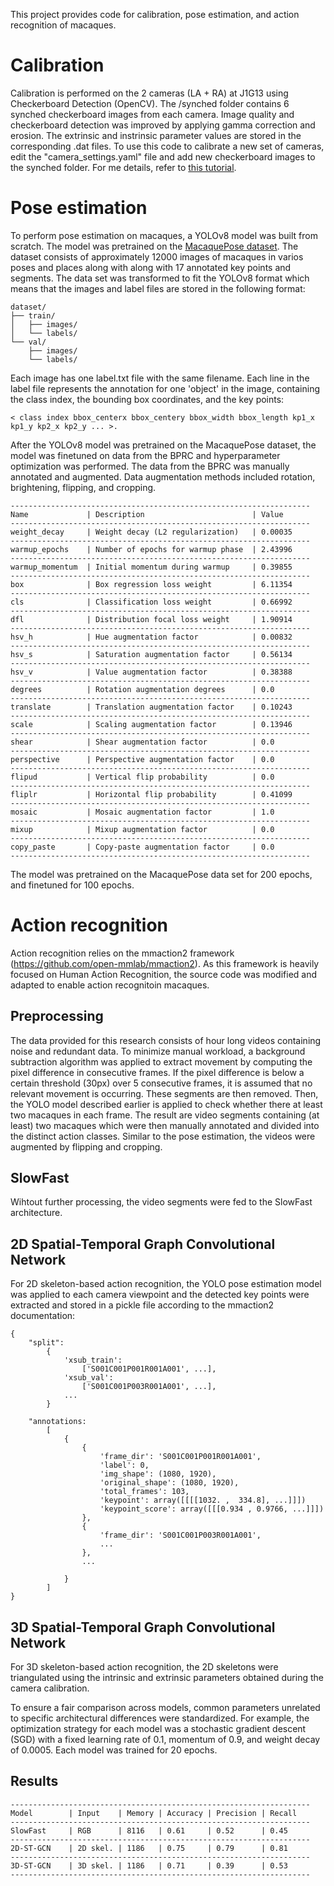 This project provides code for calibration, pose estimation, and action recognition of macaques. 

# Calibration 

Calibration is performed on the 2 cameras (LA + RA) at J1G13 using Checkerboard Detection (OpenCV). The /synched folder contains 6 synched checkerboard images from each camera. Image quality and checkerboard detection
was improved by applying gamma correction and erosion. The extrinsic and instrinsic parameter values are stored in the corresponding .dat files. 
To use this code to calibrate a new set of cameras, edit the "camera_settings.yaml" file and add new checkerboard images to the synched folder. 
For me details, refer to [this tutorial](https://temugeb.github.io/opencv/python/2021/02/02/stereo-camera-calibration-and-triangulation.html). 

# Pose estimation 
To perform pose estimation on macaques, a YOLOv8 model was built from scratch. The model was pretrained on the [MacaquePose dataset](http://www.pri.kyoto-u.ac.jp/datasets/macaquepose/). The dataset consists of approximately 12000 images of macaques in varios poses and places along with
along with 17 annotated key points and segments. The data set was transformed to fit the YOLOv8 format which means that the images and label files are stored in the following format: 
```
dataset/
├── train/
│   ├── images/
│   └── labels/
└── val/
    ├── images/
    └── labels/
```

Each image has one label.txt file with the same filename. Each line in the label file represents the annotation for one 'object' in the image, containing the class index, the bounding box coordinates, and the key points: 
```
< class index bbox_centerx bbox_centery bbox_width bbox_length kp1_x kp1_y kp2_x kp2_y ... >. 
```
After the YOLOv8 model was pretrained on the MacaquePose dataset, the model was finetuned on data from the BPRC and hyperparameter optimization was performed. The data from the BPRC was manually annotated and augmented. 
Data augmentation methods included rotation, brightening, flipping, and cropping. 
```
-------------------------------------------------------------------
Name             | Description                        | Value      
-------------------------------------------------------------------
weight_decay     | Weight decay (L2 regularization)   | 0.00035    
-------------------------------------------------------------------
warmup_epochs    | Number of epochs for warmup phase  | 2.43996    
-------------------------------------------------------------------
warmup_momentum  | Initial momentum during warmup     | 0.39855    
-------------------------------------------------------------------
box              | Box regression loss weight         | 6.11354    
-------------------------------------------------------------------
cls              | Classification loss weight         | 0.66992    
-------------------------------------------------------------------
dfl              | Distribution focal loss weight     | 1.90914    
-------------------------------------------------------------------
hsv_h            | Hue augmentation factor            | 0.00832    
-------------------------------------------------------------------
hsv_s            | Saturation augmentation factor     | 0.56134    
-------------------------------------------------------------------
hsv_v            | Value augmentation factor          | 0.38388    
-------------------------------------------------------------------
degrees          | Rotation augmentation degrees      | 0.0        
-------------------------------------------------------------------
translate        | Translation augmentation factor    | 0.10243    
-------------------------------------------------------------------
scale            | Scaling augmentation factor        | 0.13946    
-------------------------------------------------------------------
shear            | Shear augmentation factor          | 0.0        
-------------------------------------------------------------------
perspective      | Perspective augmentation factor    | 0.0        
-------------------------------------------------------------------
flipud           | Vertical flip probability          | 0.0        
-------------------------------------------------------------------
fliplr           | Horizontal flip probability        | 0.41099    
-------------------------------------------------------------------
mosaic           | Mosaic augmentation factor         | 1.0        
-------------------------------------------------------------------
mixup            | Mixup augmentation factor          | 0.0        
-------------------------------------------------------------------
copy_paste       | Copy-paste augmentation factor     | 0.0        
-------------------------------------------------------------------
```

The model was pretrained on the MacaquePose data set for 200 epochs, and finetuned for 100 epochs. 

# Action recognition 
Action recognition relies on the mmaction2 framework (https://github.com/open-mmlab/mmaction2). As this framework is heavily focused on Human Action Recognition, the source code was modified and adapted to enable action recognitoin macaques. 

## Preprocessing 

The data provided for this research consists of hour long videos containing noise and redundant data. To minimize manual workload, a background subtraction algorithm was applied to extract movement by computing the pixel difference in consecutive frames. If the pixel difference is below a certain threshold (30px) over 5 consecutive frames, it is assumed that no relevant movement is occurring. These segments are then removed. Then, the YOLO model described earlier is applied 
to check whether there at least two macaques in each frame. The result are video segments containing (at least) two macaques which were then manually annotated and divided into the distinct action classes. Similar to the pose estimation, the videos were augmented by flipping and cropping. 

## SlowFast 
Wihtout further processing, the video segments were fed to the SlowFast architecture. 

## 2D Spatial-Temporal Graph Convolutional Network 
For 2D skeleton-based action recognition, the YOLO pose estimation model was applied to each camera viewpoint and the detected key points were extracted and stored in a pickle file according to the mmaction2 documentation: 
```
{
    "split":
        {
            'xsub_train':
                ['S001C001P001R001A001', ...],
            'xsub_val':
                ['S001C001P003R001A001', ...],
            ...
        }

    "annotations:
        [
            {
                {
                    'frame_dir': 'S001C001P001R001A001',
                    'label': 0,
                    'img_shape': (1080, 1920),
                    'original_shape': (1080, 1920),
                    'total_frames': 103,
                    'keypoint': array([[[[1032. ,  334.8], ...]]])
                    'keypoint_score': array([[[0.934 , 0.9766, ...]]])
                },
                {
                    'frame_dir': 'S001C001P003R001A001',
                    ...
                },
                ...

            }
        ]
}
```
## 3D Spatial-Temporal Graph Convolutional Network 
For 3D skeleton-based action recognition, the 2D skeletons were triangulated using the intrinsic and extrinsic parameters obtained during the camera calibration. 

To ensure a fair comparison across models, common parameters unrelated to specific architectural differences were standardized. For example, the optimization strategy for each model was a stochastic gradient descent (SGD) with a fixed learning rate of 0.1, momentum of 0.9, and weight decay of 0.0005. Each model was trained for 20 epochs. 

## Results 
```
-------------------------------------------------------------------
Model        | Input    | Memory | Accuracy | Precision | Recall 
-------------------------------------------------------------------
SlowFast     | RGB      | 8116   | 0.61     | 0.52      | 0.45   
-------------------------------------------------------------------
2D-ST-GCN    | 2D skel. | 1186   | 0.75     | 0.79      | 0.81   
-------------------------------------------------------------------
3D-ST-GCN    | 3D skel. | 1186   | 0.71     | 0.39      | 0.53   
-------------------------------------------------------------------
```

